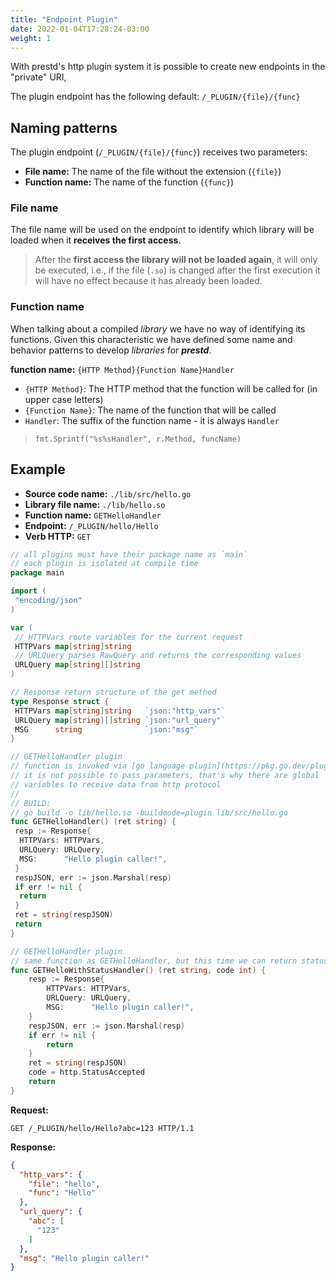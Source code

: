 ```yaml
---
title: "Endpoint Plugin"
date: 2022-01-04T17:28:24-03:00
weight: 1
---
```


With prestd's http plugin system it is possible to create new endpoints in the "private" URI,

The plugin endpoint has the following default: `/_PLUGIN/{file}/{func}`

## Naming patterns

The plugin endpoint (`/_PLUGIN/{file}/{func}`) receives two parameters:

- **File name:** The name of the file without the extension (`{file}`)
- **Function name:** The name of the function (`{func}`)

### File name

The file name will be used on the endpoint to identify which library will be loaded when it **receives the first access**.

> After the **first access the library will not be loaded again**, it will only be executed, i.e., if the file (`.so`) is changed after the first execution it will have no effect because it has already been loaded.

### Function name

When talking about a compiled _library_ we have no way of identifying its functions. Given this characteristic we have defined some name and behavior patterns to develop _libraries_ for _**prestd**_.

**function name:** `{HTTP Method}{Function Name}Handler`

- `{HTTP Method}`: The HTTP method that the function will be called for (in upper case letters)
- `{Function Name}`: The name of the function that will be called
- `Handler`: The suffix of the function name - it is always `Handler`

> `fmt.Sprintf("%s%sHandler", r.Method, funcName)`

## Example

- **Source code name:** `./lib/src/hello.go`
- **Library file name:** `./lib/hello.so`
- **Function name:** `GETHelloHandler`
- **Endpoint:** `/_PLUGIN/hello/Hello`
- **Verb HTTP:** `GET`

```go
// all plugins must have their package name as `main`
// each plugin is isolated at compile time
package main

import (
 "encoding/json"
)

var (
 // HTTPVars route variables for the current request
 HTTPVars map[string]string
 // URLQuery parses RawQuery and returns the corresponding values
 URLQuery map[string][]string
)

// Response return structure of the get method
type Response struct {
 HTTPVars map[string]string   `json:"http_vars"`
 URLQuery map[string][]string `json:"url_query"`
 MSG      string              `json:"msg"`
}

// GETHelloHandler plugin
// function is invoked via [go language plugin](https://pkg.go.dev/plugin),
// it is not possible to pass parameters, that's why there are global
// variables to receive data from http protocol
//
// BUILD:
// go build -o lib/hello.so -buildmode=plugin lib/src/hello.go
func GETHelloHandler() (ret string) {
 resp := Response{
  HTTPVars: HTTPVars,
  URLQuery: URLQuery,
  MSG:      "Hello plugin caller!",
 }
 respJSON, err := json.Marshal(resp)
 if err != nil {
  return
 }
 ret = string(respJSON)
 return
}

// GETHelloHandler plugin
// same function as GETHelloHandler, but this time we can return status code.
func GETHelloWithStatusHandler() (ret string, code int) {
	resp := Response{
		HTTPVars: HTTPVars,
		URLQuery: URLQuery,
		MSG:      "Hello plugin caller!",
	}
	respJSON, err := json.Marshal(resp)
	if err != nil {
		return
	}
	ret = string(respJSON)
	code = http.StatusAccepted
	return
}
```

**Request:**

```http
GET /_PLUGIN/hello/Hello?abc=123 HTTP/1.1
```

**Response:**

```json
{
  "http_vars": {
    "file": "hello",
    "func": "Hello"
  },
  "url_query": {
    "abc": [
      "123"
    ]
  },
  "msg": "Hello plugin caller!"
}
```
